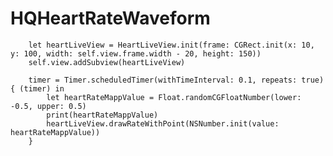 # HQHeartRateWaveform

        let heartLiveView = HeartLiveView.init(frame: CGRect.init(x: 10, y: 100, width: self.view.frame.width - 20, height: 150))
        self.view.addSubview(heartLiveView)
        
        timer = Timer.scheduledTimer(withTimeInterval: 0.1, repeats: true) { (timer) in
            let heartRateMappValue = Float.randomCGFloatNumber(lower: -0.5, upper: 0.5)
            print(heartRateMappValue)
            heartLiveView.drawRateWithPoint(NSNumber.init(value: heartRateMappValue))
        }
